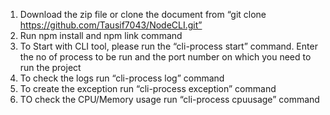 1. Download the zip file or clone the document from “git clone https://github.com/Tausif7043/NodeCLI.git”
2. Run npm install and npm link command
3. To Start with CLI tool, please run the “cli-process start” command. Enter the no of process to be run and the port number on which you need to run the project 
4. To check the logs run “cli-process log” command
5. To create the exception run “cli-process exception” command
6. TO check the CPU/Memory usage run “cli-process cpuusage” command